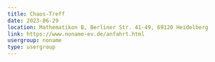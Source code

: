 ```yaml
---
title: Chaos-Treff
date: 2023-06-29
location: Mathematikon B, Berliner Str. 41-49, 69120 Heidelberg
link: https://www.noname-ev.de/anfahrt.html
usergroup: noname
type: usergroup
---
```

